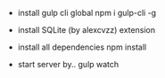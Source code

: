 - install gulp cli global
  npm i gulp-cli -g

- install SQLite (by alexcvzz) extension

- install all dependencies
  npm install

- start server by..
  gulp watch
